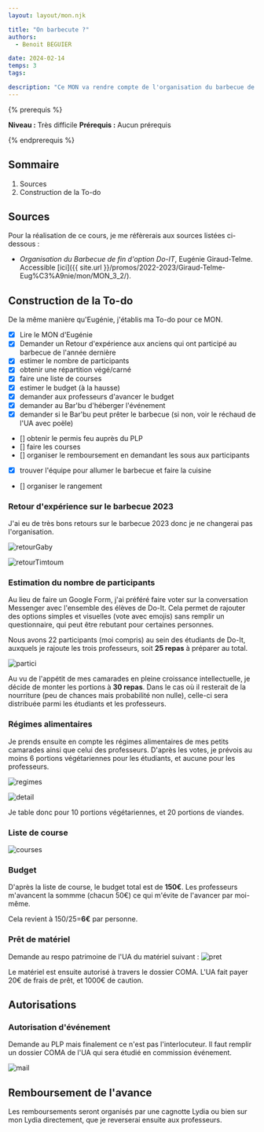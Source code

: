 ```yaml
---
layout: layout/mon.njk

title: "On barbecute ?"
authors:
  - Benoit BEGUIER

date: 2024-02-14
temps: 3
tags:

description: "Ce MON va rendre compte de l'organisation du barbecue de fin d'année Do-It"
---
```


{% prerequis %}

**Niveau :** Très difficile
**Prérequis :** Aucun prérequis

{% endprerequis %}

## Sommaire

1. Sources
2. Construction de la To-do

## Sources

Pour la réalisation de ce cours, je me réfèrerais aux sources listées ci-dessous :

- *Organisation du Barbecue de fin d'option Do-IT*, Eugénie Giraud-Telme. Accessible [ici]({{ site.url }}/promos/2022-2023/Giraud-Telme-Eug%C3%A9nie/mon/MON_3_2/).

## Construction de la To-do

De la même manière qu'Eugénie, j'établis ma To-do pour ce MON.

- [X] Lire le MON d'Eugénie
- [X] Demander un Retour d'expérience aux anciens qui ont participé au barbecue de l'année dernière
- [X] estimer le nombre de participants
- [X] obtenir une répartition végé/carné
- [X] faire une liste de courses
- [X] estimer le budget (à la hausse)
- [X] demander aux professeurs d'avancer le budget
- [X] demander au Bar'bu d'héberger l'événement
- [X] demander si le Bar'bu peut prêter le barbecue (si non, voir le réchaud de l'UA avec poële)
- [] obtenir le permis feu auprès du PLP
- [] faire les courses
- [] organiser le remboursement en demandant les sous aux participants
- [X] trouver l'équipe pour allumer le barbecue et faire la cuisine
- [] organiser le rangement

### Retour d'expérience sur le barbecue 2023

J'ai eu de très bons retours sur le barbecue 2023 donc je ne changerai pas l'organisation.

![retourGaby](retour1.png)

![retourTimtoum](retour2.png)

### Estimation du nombre de participants

Au lieu de faire un Google Form, j'ai préféré faire voter sur la conversation Messenger avec l'ensemble des élèves de Do-It. Cela permet de rajouter des options simples et visuelles (vote avec emojis) sans remplir un questionnaire, qui peut être rebutant pour certaines personnes.

Nous avons 22 participants (moi compris) au sein des étudiants de Do-It, auxquels je rajoute les trois professeurs, soit **25 repas** à préparer au total.

![partici](participants.png)

Au vu de l'appétit de mes camarades en pleine croissance intellectuelle, je décide de monter les portions à **30 repas**. Dans le cas où il resterait de la nourriture (peu de chances mais probabilité non nulle), celle-ci sera distribuée parmi les étudiants et les professeurs.

### Régimes alimentaires

Je prends ensuite en compte les régimes alimentaires de mes petits camarades ainsi que celui des professeurs. D'après les votes, je prévois au moins 6 portions végétariennes pour les étudiants, et aucune pour les professeurs.

![regimes](regimes.png)

![detail](detail_regimes.png)

Je table donc pour 10 portions végétariennes, et 20 portions de viandes.

### Liste de course

![courses](courses.png)

### Budget

D'après la liste de course, le budget total est de **150€**.
Les professeurs m'avancent la sommme (chacun 50€) ce qui m'évite de l'avancer par moi-même.

Cela revient à 150/25=**6€** par personne.


### Prêt de matériel

Demande au respo patrimoine de l'UA du matériel suivant :
![pret](pret.png)

Le matériel est ensuite autorisé à travers le dossier COMA. L'UA fait payer 20€ de frais de prêt, et 1000€ de caution.

## Autorisations

### Autorisation d'événement

Demande au PLP mais finalement ce n'est pas l'interlocuteur. Il faut remplir un dossier COMA de l'UA qui sera étudié en commission événement.

![mail](mail_sauval.png)

## Remboursement de l'avance

Les remboursements seront organisés par une cagnotte Lydia ou bien sur mon Lydia directement, que je reverserai ensuite aux professeurs.